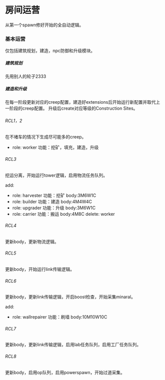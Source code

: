 # 房间运营
从第一个spawn修好开始的全自动逻辑。

### 基本运营
仅包括建筑规划，建造，npc防御和升级模块。
##### 建筑规划
先用别人的轮子2333
##### 建造和升级
在每一阶段更新对应的creep配置，建造好extensions后开始运行新配置并取代上一阶段的creep配置。
升级后create对应等级的Construction Sites。
###### RCL1，2
在不堵车的情况下生成尽可能多的creep。
- role: worker  功能：挖矿，填充，建造，升级
###### RCL3
挖运分离，开始运行tower逻辑，启用物流任务队列。

add:
- role: harvester 功能：挖矿  body:3M6W1C
- role: builder   功能：建造  body:4M4W4C
- role: upgrader  功能：升级  body:3M6W1C
- role: carrier   功能：搬运  body:4M8C
delete: worker
###### RCL4
更新body，更新物流逻辑。
###### RCL5
更新body，开始运行link传输逻辑。
###### RCL6
更新body，更新link传输逻辑，开启boost检查，开始采集minaral。

add:
- role: wallrepairer 功能：刷墙  body:10M10W10C
###### RCL7
更新body，更新link传输逻辑，启用lab任务队列，启用工厂任务队列。
###### RCL8
更新body，启用op队列，启用powerspawn，开始过道采集。
